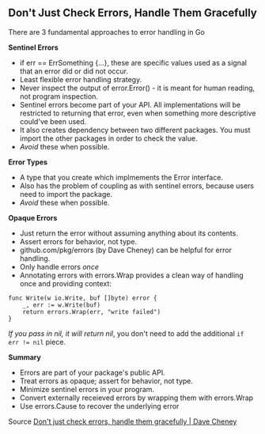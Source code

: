 Don't Just Check Errors, Handle Them Gracefully
-----------------------------------------------

There are 3 fundamental approaches to error handling in Go

**Sentinel Errors**
* if err == ErrSomething {...}, these are specific values used as a signal that an error did or did not occur.
* Least flexible error handling strategy.
* Never inspect the output of error.Error() - it is meant for human reading, not program inspection.
* Sentinel errors become part of your API. All implementations will be restricted to returning that error, even when
  something more descriptive could've been used.
* It also creates dependency between two different packages. You must import the other packages in order to check the value.
* *Avoid* these when possible.


**Error Types**
* A type that you create which implmements the Error interface.
* Also has the problem of coupling as with sentinel errors, because users need to import the package.
* *Avoid* these when possible.


**Opaque Errors**
* Just return the error without assuming anything about its contents.
* Assert errors for behavior, not type.
* github.com/pkg/errors (by Dave Cheney) can be helpful for error handling.
* Only handle errors *once*
* Annotating errors with errors.Wrap provides a clean way of handling once and providing context:
```
func Write(w io.Write, buf []byte) error {
	_, err := w.Write(buf)
	return errors.Wrap(err, "write failed")
}
```
*If you pass in nil, it will return nil*, you don't need to add the additional `if err != nil` piece.

**Summary**
* Errors are part of your package's public API.
* Treat errors as opaque; assert for behavior, not type.
* Minimize sentinel errors in your program.
* Convert externally receieved errors by wrapping them with errors.Wrap
* Use errors.Cause to recover the underlying error


Source [Don't just check errors, handle them gracefully | Dave Cheney](https://www.youtube.com/watch?v=lsBF58Q-DnY)
